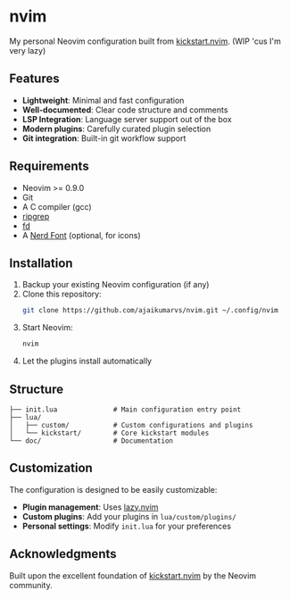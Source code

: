 # nvim

My personal Neovim configuration built from [kickstart.nvim](https://github.com/nvim-lua/kickstart.nvim).
(WIP 'cus I'm very lazy)

## Features

- **Lightweight**: Minimal and fast configuration
- **Well-documented**: Clear code structure and comments
- **LSP Integration**: Language server support out of the box
- **Modern plugins**: Carefully curated plugin selection
- **Git integration**: Built-in git workflow support

## Requirements

- Neovim >= 0.9.0
- Git
- A C compiler (gcc)
- [ripgrep](https://github.com/BurntSushi/ripgrep)
- [fd](https://github.com/sharkdp/fd)
- A [Nerd Font](https://www.nerdfonts.com/) (optional, for icons)

## Installation

1. Backup your existing Neovim configuration (if any)
2. Clone this repository:
   ```bash
   git clone https://github.com/ajaikumarvs/nvim.git ~/.config/nvim
   ```
3. Start Neovim:
   ```bash
   nvim
   ```
4. Let the plugins install automatically

## Structure

```
├── init.lua              # Main configuration entry point
├── lua/
│   ├── custom/           # Custom configurations and plugins
│   └── kickstart/        # Core kickstart modules
└── doc/                  # Documentation
```

## Customization

The configuration is designed to be easily customizable:

- **Plugin management**: Uses [lazy.nvim](https://github.com/folke/lazy.nvim)
- **Custom plugins**: Add your plugins in `lua/custom/plugins/`
- **Personal settings**: Modify `init.lua` for your preferences

## Acknowledgments

Built upon the excellent foundation of [kickstart.nvim](https://github.com/nvim-lua/kickstart.nvim) by the Neovim community.

